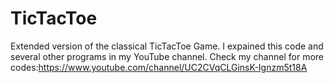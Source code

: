 # TicTacToe
Extended  version of the classical TicTacToe Game.
I expained this code and several other programs in my YouTube channel. 
Check my channel for more codes:https://www.youtube.com/channel/UC2CVqCLGinsK-Ignzm5t18A
